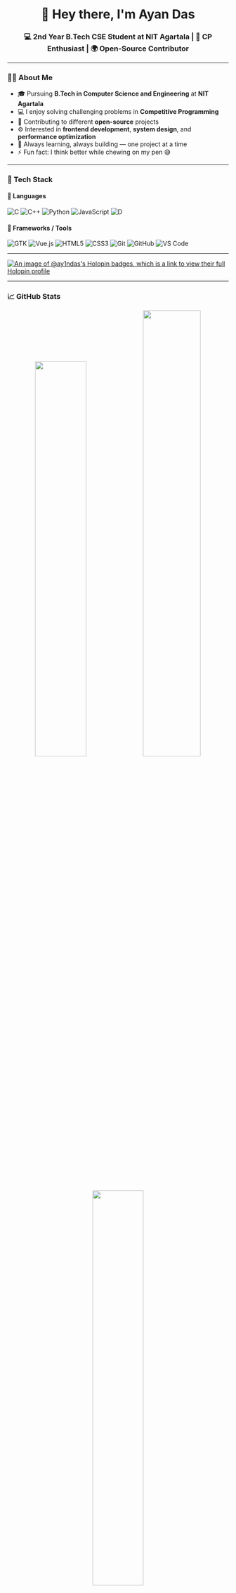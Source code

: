 <!-- Header -->
<h1 align="center">👋 Hey there, I'm Ayan Das</h1>
<h3 align="center">💻 2nd Year B.Tech CSE Student at NIT Agartala | 🧠 CP Enthusiast | 🌍 Open-Source Contributor</h3>

---

### 🧑‍💼 About Me

- 🎓 Pursuing **B.Tech in Computer Science and Engineering** at **NIT Agartala**  
- 💻 I enjoy solving challenging problems in **Competitive Programming**  
- 🌱 Contributing to different **open-source** projects  
- ⚙️ Interested in **frontend development**, **system design**, and **performance optimization**  
- 🧩 Always learning, always building — one project at a time  
- ⚡ Fun fact: I think better while chewing on my pen 😅  

---

### 🧠 Tech Stack

#### 💬 Languages
![C](https://img.shields.io/badge/C-00599C?style=for-the-badge&logo=c&logoColor=white)
![C++](https://img.shields.io/badge/C++-00599C?style=for-the-badge&logo=cplusplus&logoColor=white)
![Python](https://img.shields.io/badge/Python-3670A0?style=for-the-badge&logo=python&logoColor=yellow)
![JavaScript](https://img.shields.io/badge/JavaScript-F7E017?style=for-the-badge&logo=javascript&logoColor=black)
![D](https://img.shields.io/badge/D_Lang-B03931?style=for-the-badge&logo=d&logoColor=white)

#### 🧰 Frameworks / Tools
![GTK](https://img.shields.io/badge/GTK-7FE719?style=for-the-badge&logo=gtk&logoColor=black)
![Vue.js](https://img.shields.io/badge/Vue.js-42B883?style=for-the-badge&logo=vue.js&logoColor=white)
![HTML5](https://img.shields.io/badge/HTML5-E34F26?style=for-the-badge&logo=html5&logoColor=white)
![CSS3](https://img.shields.io/badge/CSS3-1572B6?style=for-the-badge&logo=css3&logoColor=white)
![Git](https://img.shields.io/badge/Git-F1502F?style=for-the-badge&logo=git&logoColor=white)
![GitHub](https://img.shields.io/badge/GitHub-121013?style=for-the-badge&logo=github&logoColor=white)
![VS Code](https://img.shields.io/badge/VS_Code-007ACC?style=for-the-badge&logo=visualstudiocode&logoColor=white)

---

[![An image of @ay1ndas's Holopin badges, which is a link to view their full Holopin profile](https://holopin.me/ay1ndas)](https://holopin.io/@ay1ndas)

---

### 📈 GitHub Stats

<p align="center">
  <img width="48%" src="https://github-readme-stats.vercel.app/api?username=Ay1nDas&show_icons=true&theme=tokyonight" />
  <img width="51%" src="https://github-readme-streak-stats.herokuapp.com/?user=Ay1nDas&theme=tokyonight" />
</p>

<p align="center">
  <img width="48%" src="https://github-readme-stats.vercel.app/api/top-langs/?username=Ay1nDas&layout=compact&theme=tokyonight" />
</p>

---

### 🌐 Connect With Me

<p align="left">
  <a href="https://github.com/Ay1nDas"><img src="https://img.shields.io/badge/GitHub-000000?style=for-the-badge&logo=github&logoColor=white"></a>
  <a href="https://gitlab.com/Ay1nDas"><img src="https://img.shields.io/badge/GitLab-FC6D26?style=for-the-badge&logo=gitlab&logoColor=white"></a>
  <a href="https://www.linkedin.com/in/ayan-das-a27778324/"><img src="https://img.shields.io/badge/LinkedIn-0077b5?style=for-the-badge&logo=linkedin&logoColor=white"></a>
</p>

---

⭐️ *“Strive for progress, not perfection.”*
